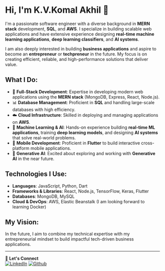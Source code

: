 # Hi, I'm K.V.Komal Akhil 👋

I'm a passionate software engineer with a diverse background in **MERN stack** development, **SQL**, and **AWS**. I specialize in building scalable web applications and have extensive experience designing **real-time machine learning applications**, **deep learning classifiers**, and **AI systems**.

I am also deeply interested in building **business applications** and aspire to become an **entrepreneur** or **techpreneur** in the future. My focus is on creating efficient, reliable, and high-performance solutions that deliver value.

## What I Do:
- 🚀 **Full-Stack Development**: Expertise in developing modern web applications using the **MERN stack** (MongoDB, Express, React, Node.js).
- 📊 **Database Management**: Proficient in **SQL** and handling large-scale databases with high efficiency.
- ☁️ **Cloud Infrastructure**: Skilled in deploying and managing applications on **AWS**.
- 🤖 **Machine Learning & AI**: Hands-on experience building **real-time ML applications**, training **deep learning models**, and designing **AI systems** that solve real-world problems.
- 📱 **Mobile Development**: Proficient in **Flutter** to build interactive cross-platform mobile applications.
- 🔮 **Generative AI**: Excited about exploring and working with **Generative AI** in the near future.

## Technologies I Use:
- **Languages**: JavaScript, Python, Dart
- **Frameworks & Libraries**: React, Node.js, TensorFlow, Keras, Flutter
- **Databases**: MongoDB, MySQL
- **Cloud & DevOps**: AWS, Elastic Beanstalk (I am looking forward to learning Docker)

## My Vision:
In the future, I aim to combine my technical expertise with my entrepreneurial mindset to build impactful tech-driven business applications.

---

🔗 **Let's Connect**  
[![LinkedIn](https://img.shields.io/badge/LinkedIn-blue?style=flat&logo=linkedin)](https://www.linkedin.com/in/kvkakhil/) 
[![Github](https://img.shields.io/badge/Github-blue?style=flat&logo=github)](https://github.com/komalakhil)

